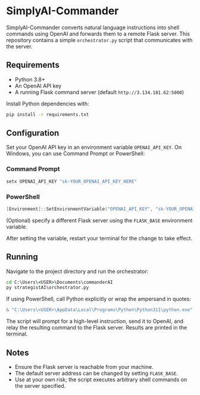 # SimplyAI-Commander

SimplyAI-Commander converts natural language instructions into shell commands using OpenAI
and forwards them to a remote Flask server. This repository contains a simple
`orchestrator.py` script that communicates with the server.

## Requirements

- Python 3.8+
- An OpenAI API key
- A running Flask command server (default `http://3.134.181.62:5000`)

Install Python dependencies with:

```bash
pip install -r requirements.txt
```

## Configuration

Set your OpenAI API key in an environment variable `OPENAI_API_KEY`. On Windows,
you can use Command Prompt or PowerShell:

### Command Prompt

```cmd
setx OPENAI_API_KEY "sk-YOUR_OPENAI_API_KEY_HERE"
```

### PowerShell

```powershell
[Environment]::SetEnvironmentVariable("OPENAI_API_KEY", "sk-YOUR_OPENAI_API_KEY_HERE", "User")
```

(Optional) specify a different Flask server using the `FLASK_BASE` environment variable.

After setting the variable, restart your terminal for the change to take effect.

## Running

Navigate to the project directory and run the orchestrator:

```cmd
cd C:\Users\<USER>\Documents\commanderAI
py strategistAI\orchestrator.py
```

If using PowerShell, call Python explicitly or wrap the ampersand in quotes:

```powershell
& "C:\Users\<USER>\AppData\Local\Programs\Python\Python311\python.exe" strategistAI\orchestrator.py
```

The script will prompt for a high-level instruction, send it to OpenAI, and
relay the resulting command to the Flask server. Results are printed in the
terminal.

## Notes

- Ensure the Flask server is reachable from your machine.
- The default server address can be changed by setting `FLASK_BASE`.
- Use at your own risk; the script executes arbitrary shell commands on the
  server specified.
